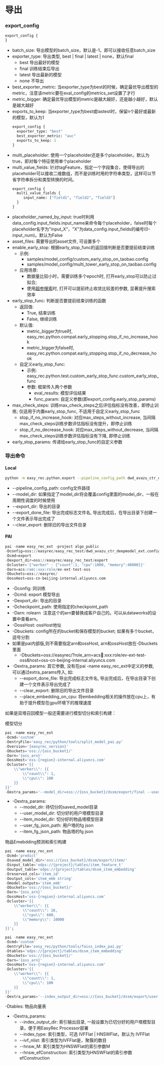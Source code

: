 # 导出

### export_config

```protobuf
export_config {
}
```

- batch_size: 导出模型的batch_size，默认是-1，即可以接收任意batch_size
- exporter_type: 导出类型,  best | final | latest | none，默认final
  - best 导出最好的模型
  - final 训练结束后导出
  - latest 导出最新的模型
  - none 不导出
- best_exporter_metric: 当exporter_type为best的时候，确定最优导出模型的metric，注意该metric要在eval_config的metrics_set设置了才行
- metric_bigger: 确定最优导出模型的metric是越大越好，还是越小越好，默认是越大越好
- exports_to_keep: 当exporter_type为best或lastest时，保留n个最好或最新的模型，默认为1
  ```protobuf
  export_config {
    exporter_type: "best"
    best_exporter_metric: "auc"
    exports_to_keep: 1
  }
  ```
- multi_placeholder: 使用一个placeholder还是多个placeholder。默认为true，即对每个特征使用单个placeholder
- multi_value_fields: 针对tagFeature，指定一个字段集合，使得导出的placeholder可以接收二维数组，而不是训练时用的字符串类型，这样可以节省字符串拆分和类型转换的时间。
  ```protobuf
  export_config {
    multi_value_fields {
       input_name: ["field1", "field2", "field3"]
    }
  }
  ```
- placeholder_named_by_input: true时利用data_config.input_fields.input_name来命令每个placeholder，false时每个placeholder名字为"input_X"，"X"为data_config.input_fields的编号(0-input_num)。默认为False
- asset_files: 需要导出的asset文件, 可设置多个
- enable_early_stop: 根据early_stop_func的返回值判断是否要提前结束训练
  - 示例:
    - samples/model_config/custom_early_stop_on_taobao.config
    - samples/model_config/multi_tower_early_stop_on_taobao.config
  - 应用场景:
    - 数据量比较小时，需要训练多个epoch时, 打开early_stop可以防止过拟合;
    - 使用[超参搜索](./automl/pai_nni_hpo.md)时, 打开可以提前终止收敛比较差的参数, 显著提升搜索效率
- early_stop_func: 判断是否要提前结束训练的函数
  - 返回值:
    - True, 结束训练
    - False, 继续训练
  - 默认值:
    - metric_bigger为true时, easy_rec.python.compat.early_stopping.stop_if_no_increase_hook
    - metric_bigger为false时, easy_rec.python.compat.early_stopping.stop_if_no_decrease_hook
  - 自定义early_stop_func:
    - 示例: easy_rec.python.test.custom_early_stop_func.custom_early_stop_func
    - 参数: 框架传入两个参数
      - eval_results: 模型评估结果
      - func_param: 自定义参数(即export_config.early_stop_params)
- max_check_steps: 训练max_check_steps之后评估指标没有改善，即停止训练; 仅适用于内置early_stop_func, 不适用于自定义early_stop_func
  - stop_if_no_increase_hook: 对应max_steps_without_increase, 当间隔max_check_steps训练步数评估指标没有提升，即停止训练
  - stop_if_no_decrease_hook: 对应max_steps_without_decrease, 当间隔max_check_steps训练步数评估指标没有下降, 即停止训练
- early_stop_params: 传递给early_stop_func的自定义参数

### 导出命令

#### Local

```bash
python -m easy_rec.python.export --pipeline_config_path dwd_avazu_ctr_deepmodel.config --export_dir ./export --export_done_file EXPORT_DONE
```

- --pipeline_config_path: config文件路径
- --model_dir: 如果指定了model_dir将会覆盖config里面的model_dir，一般在周期性调度的时候使用
- --export_dir: 导出的目录
- --export_done_file: 导出完成标志文件名, 导出完成后，在导出目录下创建一个文件表示导出完成了
- --clear_export: 删除旧的导出文件目录

#### PAI

```sql
pai -name easy_rec_ext -project algo_public
-Dconfig=oss://easyrec/easy_rec_test/dwd_avazu_ctr_deepmodel_ext.config
-Dcmd=export
-Dexport_dir=oss://easyrec/easy_rec_test/export
-Dcluster='{"worker" : {"count":1, "cpu":1000, "memory":40000}}'
-Darn=acs:ram::xxx:role/ev-ext-test-oss
-Dbuckets=oss://easyrec/
-DossHost=oss-cn-beijing-internal.aliyuncs.com
```

- -Dconfig: 同训练
- -Dcmd: export 模型导出
- -Dexport_dir: 导出的目录
- -Dcheckpoint_path: 使用指定的checkpoint_path
- -Darn: rolearn  注意这个的arn要替换成客户自己的。可以从dataworks的设置中查看arn。
- -DossHost: ossHost地址
- -Dbuckets: config所在的bucket和保存模型的bucket; 如果有多个bucket，逗号分割
- 如果是pai内部版,则不需要指定arn和ossHost, arn和ossHost放在-Dbuckets里面
  - -Dbuckets=oss://easyrec/?role_arn=acs:ram::xxx:role/ev-ext-test-oss&host=oss-cn-beijing-internal.aliyuncs.com
- -Dextra_params: 其它参数, 没有在pai -name easy_rec_ext中定义的参数, 可以通过extra_params传入, 如:
  - --export_done_file: 导出完成标志文件名, 导出完成后，在导出目录下创建一个文件表示导出完成了
  - --clear_export: 删除旧的导出文件目录
  - --place_embedding_on_cpu: 将embedding相关的操作放在cpu上，有助于提升模型在gpu环境下的推理速度

如果是双塔召回模型一般还需要进行模型切分和索引构建：

模型切分

```sql
pai -name easy_rec_ext
-Dcmd='custom'
-DentryFile='easy_rec/python/tools/split_model_pai.py'
-Dversion='{easyrec_version}'
-Dbuckets='oss://{oss_bucket}/'
-Darn='{oss_arn}'
-DossHost='oss-{region}-internal.aliyuncs.com'
-Dcluster='{{
    \\"worker\\": {{
        \\"count\\": 1,
        \\"cpu\\": 100
    }}
}}'
-Dextra_params='--model_dir=oss://{oss_bucket}/dssm/export/final --user_model_dir=oss://{oss_bucket}/dssm/export/user --item_model_dir=oss://{oss_bucket}/dssm/export/item --user_fg_json_path=oss://{oss_bucket}/dssm/user_fg.json --item_fg_json_path=oss://{oss_bucket}/dssm/item_fg.json';
```

- -Dextra_params:
  - --model_dir: 待切分的saved_model目录
  - --user_model_dir: 切分好的用户塔模型目录
  - --item_model_dir: 切分好的物品塔模型目录
  - --user_fg_json_path: 用户塔的fg json
  - --item_fg_json_path: 物品塔的fg json

物品Emebdding预测和索引构建

```sql
pai -name easy_rec_ext
-Dcmd='predict'
-Dsaved_model_dir='oss://{oss_bucket}/dssm/export/item/'
-Dinput_table='odps://{project}/tables/item_feature_t'
-Doutput_table='odps://{project}/tables/dssm_item_embedding'
-Dreserved_cols='item_id'
-Doutput_cols='item_emb string'
-Dmodel_outputs='item_emb'
-Dbuckets='oss://{oss_bucket}/'
-Darn='{oss_arn}'
-DossHost='oss-{region}-internal.aliyuncs.com'
-Dcluster='{{
    \\"worker\\": {{
        \\"count\\": 16,
        \\"cpu\\": 600,
        \\"memory\\": 10000
    }}
}}';
```

```sql
pai -name easy_rec_ext
-Dcmd='custom'
-DentryFile='easy_rec/python/tools/faiss_index_pai.py'
-Dtables='odps://{project}/tables/dssm_item_embedding'
-Dbuckets='oss://{oss_bucket}/'
-Darn='{oss_arn}'
-DossHost='oss-{region}-internal.aliyuncs.com'
-Dcluster='{{
    \\"worker\\": {{
        \\"count\\": 1,
        \\"cpu\\": 100
    }}
}}'
-Dextra_params='--index_output_dir=oss://{oss_bucket}/dssm/export/user';
```

-Dtables: 物品向量表

- -Dextra_params:
  - --index_output_dir: 索引输出目录, 一般设置为已切分好的用户塔模型目录，便于用EasyRec Processor部署
  - --index_type: 索引类型，可选 IVFFlat | HNSWFlat，默认为 IVFFlat
  - --ivf_nlist: 索引类型为IVFFlat是，聚簇的数目
  - --hnsw_M: 索引类型为HNSWFlat的索引参数M
  - --hnsw_efConstruction: 索引类型为HNSWFlat的索引参数efConstruction
